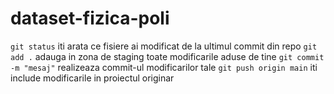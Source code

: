 # dataset-fizica-poli

`git status` iti arata ce fisiere ai modificat de la ultimul commit din repo
`git add .` adauga in zona de staging toate modificarile aduse de tine
`git commit -m "mesaj"` realizeaza commit-ul modificarilor tale
`git push origin main` iti include modificarile in proiectul originar